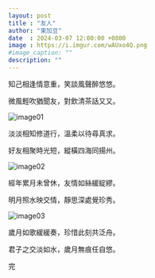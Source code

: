 ```yaml
---
layout: post
title : "友人"
author: "東加豆"
date  : 2024-03-07 12:00:00 +0800
image : https://i.imgur.com/wAUxo4Q.png
#image_caption: ""
description: ""
---
```


知己相逢情意重，笑談風聲醉悠悠。

微風輕吹猶聞友，對飲清茶話又又。

<!--more-->

![image01](https://i.imgur.com/Fbu4MDl.png)

淡淡相知修道行，溫柔以待尋真求。

好友相聚時光短，縱橫四海同揚州。

![image02](https://i.imgur.com/VNnQrxW.png)

經年累月未曾休，友情如絲緩綻繆。

明月照水映交情，靜思深處覺珍秀。

![image03](https://i.imgur.com/cQIUZzQ.png)

歲月如歌緩緩奏，珍惜此刻共泛舟。

君子之交淡如水，歲月無痕任自悠。

完

<!--END-->